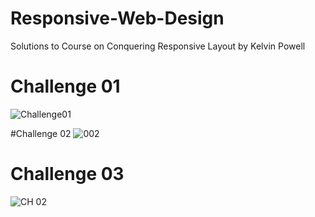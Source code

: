 # Responsive-Web-Design
Solutions to Course on Conquering Responsive Layout by Kelvin Powell

# Challenge 01
![Challenge01](https://user-images.githubusercontent.com/112786435/190066268-fe8b7f65-4b19-45e3-81aa-139aa7fa3b98.png)

#Challenge 02
![002](https://user-images.githubusercontent.com/112786435/190544083-20fd7781-4e52-4909-a481-a0951fe83119.png)

# Challenge 03
![CH 02](https://user-images.githubusercontent.com/112786435/190543232-69f283e4-287e-4ab9-b641-0b8748558a6a.png)
